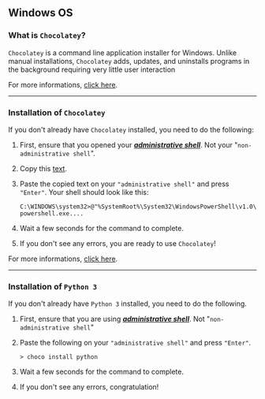 ﻿
## Windows OS

### What is `Chocolatey`?

`Chocolatey` is a command line application installer for Windows. Unlike manual installations, `Chocolatey` adds, updates, and uninstalls programs in the background requiring very little user interaction

For more informations, [click here](https://chocolatey.org/about).

---

### Installation of  `Chocolatey`

If you don't already have `Chocolatey` installed, you need to do the following:

 1. First, ensure that you opened your _**[administrative
    shell](https://www.howtogeek.com/194041/how-to-open-the-command-prompt-as-administrator-in-windows-8.1/)**_. Not your "`non-administrative shell`".
    
 2. Copy this [text](https://chocolatey.org/docs/installation#install-with-cmdexe).

    
 3. Paste the copied text on your `"administrative shell"` and press `"Enter"`.  Your shell should look like this:
 
     `C:\WINDOWS\system32>@"%SystemRoot%\System32\WindowsPowerShell\v1.0\powershell.exe....`
  
 5. Wait a few seconds for the command to complete.
 6. If you don't see any errors, you are ready to use `Chocolatey`!

   
For more informations, [click here](https://chocolatey.org/docs/installation).

---

### Installation of `Python 3`

If you don't already have `Python 3` installed, you need to do the following.

 1. First, ensure that you are using _**[administrative
    shell](https://www.howtogeek.com/194041/how-to-open-the-command-prompt-as-administrator-in-windows-8.1/)**_. Not "`non-administrative shell`"
    
   
 2. Paste the following on your `"administrative shell"` and press `"Enter"`.
 
     `> choco install python`
  
 3. Wait a few seconds for the command to complete.
 
 4. If you don't see any errors, congratulation!
